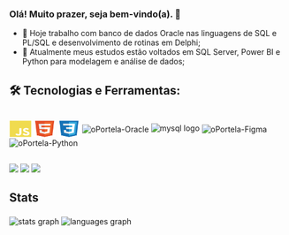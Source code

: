 ### Olá! Muito prazer, seja bem-vindo(a). 👋

- 🔭 Hoje trabalho com banco de dados Oracle nas linguagens de SQL e PL/SQL e desenvolvimento de rotinas em Delphi;
- 🌱 Atualmente meus estudos estão voltados em SQL Server, Power BI e Python para modelagem e análise de dados;

## 🛠️ Tecnologias e Ferramentas:
<div style="display: inline_block"><br>
  <img align="center" alt="oPortela-Js" height="30" width="40" src="https://raw.githubusercontent.com/devicons/devicon/master/icons/javascript/javascript-plain.svg">
  <img align="center" alt="oPortela-HTML" height="30" width="40" src="https://raw.githubusercontent.com/devicons/devicon/master/icons/html5/html5-original.svg">
  <img align="center" alt="oPortela-CSS" height="30" width="40" src="https://raw.githubusercontent.com/devicons/devicon/master/icons/css3/css3-original.svg">
  <img align="center" alt="oPortela-Oracle" height="40" width="60" src="https://cdn.jsdelivr.net/gh/devicons/devicon/icons/oracle/oracle-original.svg">
  <img src="https://cdn.jsdelivr.net/gh/devicons/devicon/icons/mysql/mysql-original.svg" height="40" alt="mysql logo"  />
  <img align="center" alt="oPortela-Figma" height="30" width="40" 
src="https://user-images.githubusercontent.com/25181517/189715289-df3ee512-6eca-463f-a0f4-c10d94a06b2f.png"> 
  <img align="center" alt="oPortela-Python" height="30" width="30" 
src="https://user-images.githubusercontent.com/25181517/183423507-c056a6f9-1ba8-4312-a350-19bcbc5a8697.png">    
</div>
  
  ##
 
<div> 
  <a href="https://instagram.com/oportela_1215/" target="_blank"><img src="https://img.shields.io/badge/-Instagram-%23E4405F?style=for-the-badge&logo=instagram&logoColor=white" target="_blank"></a>
 <!--a href="https://discord.gg/wagxzStdcR" target="_blank"><img src="https://img.shields.io/badge/Discord-7289DA?style=for-the-badge&logo=discord&logoColor=white" target="_blank"></a--> 
  <a href = "mailto:matheusmarquesportela@gmail.com"><img src="https://img.shields.io/badge/-Gmail-%23333?style=for-the-badge&logo=gmail&logoColor=white" target="_blank"></a>
  <a href="https://www.linkedin.com/in/matheus-marques-207949223" target="_blank"><img src="https://img.shields.io/badge/-LinkedIn-%230077B5?style=for-the-badge&logo=linkedin&logoColor=white" target="_blank"></a> 
</div>

<h2 align="left">Stats</h2>

###

<div align="left">
  <img src="https://github-readme-stats.vercel.app/api?username=oPortela&hide_title=false&hide_rank=false&show_icons=true&include_all_commits=true&count_private=true&disable_animations=false&theme=codeSTACKr&locale=en&hide_border=false&order=1" height="150" alt="stats graph"  />
  <img src="https://github-readme-stats.vercel.app/api/top-langs?username=oPortela&locale=en&hide_title=false&layout=compact&card_width=320&langs_count=5&theme=codeSTACKr&hide_border=false&order=2" height="150" alt="languages graph"  />
</div>

###


